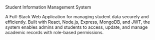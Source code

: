 Student Information Management System

A Full-Stack Web Application for managing student data securely and efficiently. Built with React, Node.js, Express, MongoDB, and JWT, the system enables admins and students to access, update, and manage academic records with role-based permissions.
